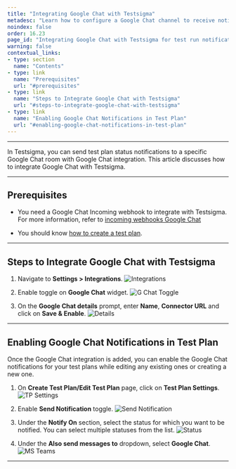 ```yaml
---
title: "Integrating Google Chat with Testsigma"
metadesc: "Learn how to configure a Google Chat channel to receive notifications about Test Results in real-time from Testsigma Application"
noindex: false
order: 16.23
page_id: "Integrating Google Chat with Testsigma for test run notifications"
warning: false
contextual_links:
- type: section
  name: "Contents"
- type: link
  name: "Prerequisites"
  url: "#prerequisites"
- type: link
  name: "Steps to Integrate Google Chat with Testsigma"
  url: "#steps-to-integrate-google-chat-with-testsigma"
- type: link
  name: "Enabling Google Chat Notifications in Test Plan"
  url: "#enabling-google-chat-notifications-in-test-plan"
---
```


---

In Testsigma, you can send test plan status notifications to a specific Google Chat room with Google Chat integration. This article discusses how to integrate Google Chat with Testsigma. 


---

## **Prerequisites**

- You need a Google Chat Incoming webhook to integrate with Testsigma. For more information, refer to [incoming webhooks Google Chat](https://developers.google.com/chat/how-tos/webhooks)

- You should know [how to create a test plan](https://testsigma.com/docs/test-management/test-plans/overview/#steps-to-create-a-test-plan).


---

## **Steps to Integrate Google Chat with Testsigma**


1. Navigate to **Settings > Integrations**.
![Integrations](https://s3.amazonaws.com/static-docs.testsigma.com/new_images/projects/applications/mstinav.png)


2. Enable toggle on **Google Chat** widget.
![G Chat Toggle](https://s3.amazonaws.com/static-docs.testsigma.com/new_images/projects/applications/gcietgle.png)


3. On the **Google Chat details** prompt, enter **Name**, **Connector URL** and click on **Save & Enable**.
![Details](https://s3.amazonaws.com/static-docs.testsigma.com/new_images/projects/applications/gcisae.png)

---

## **Enabling Google Chat Notifications in Test Plan**


Once the Google Chat integration is added, you can enable the Google Chat notifications for your test plans while editing any existing ones or creating a new one.


1. On **Create Test Plan/Edit Test Plan** page, click on **Test Plan Settings**. 
![TP Settings](https://s3.amazonaws.com/static-docs.testsigma.com/new_images/projects/applications/mstitpse.png)


2. Enable **Send Notification** toggle.
![Send Notification](https://s3.amazonaws.com/static-docs.testsigma.com/new_images/projects/applications/mstiet.png)


3. Under the **Notify On** section, select the status for which you want to be notified. You can select multiple statuses from the list.
![Status](https://s3.amazonaws.com/static-docs.testsigma.com/new_images/projects/applications/mstimss.png)


4. Under the **Also send messages to** dropdown, select **Google Chat**.
![MS Teams](https://s3.amazonaws.com/static-docs.testsigma.com/new_images/projects/applications/gcisgc.png)


---